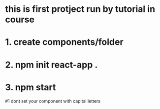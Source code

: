 # this is first protject run by tutorial in course
# 1. create components/folder
# 2. npm init react-app .
# 3. npm start

#1 dont set your component with capital letters